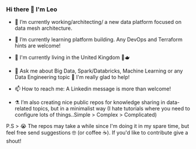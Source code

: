 ### Hi there 👋 I'm Leo

- 🔭 I’m currently working/architecting/ a new data platform focused on data mesh architecture.
- 🌱 I’m currently learning platform building. Any DevOps and Terraform hints are welcome!
- :compass: I'm currently living in the United Kingdom :guard::teapot:
- 💬 Ask me about Big Data, Spark/Databricks, Machine Learning or any Data Engineering topic :tea: I'm really glad to help! 
- 📫 How to reach me: A Linkedin message is more than welcome! 

- :alembic:	I’m also creating nice public repos for knowledge sharing in data-related topics, but in a minimalist way (I hate tutorials where you need to configure lots of things..Simple > Complex > Complicated) 

P.S > :sob: The repos may take a while since I'm doing it in my spare time, but feel free send suggestions :nerd_face: (or coffee :coffee:). If you'd like to contribute give a shout!

